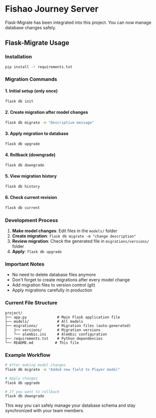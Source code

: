 # Fishao Journey Server

Flask-Migrate has been integrated into this project. You can now manage database changes safely.

## Flask-Migrate Usage

### Installation
```bash
pip install -r requirements.txt
```

### Migration Commands

#### 1. Initial setup (only once)
```bash
flask db init
```

#### 2. Create migration after model changes
```bash
flask db migrate -m "Descriptive message"
```

#### 3. Apply migration to database
```bash
flask db upgrade
```

#### 4. Rollback (downgrade)
```bash
flask db downgrade
```

#### 5. View migration history
```bash
flask db history
```

#### 6. Check current revision
```bash
flask db current
```

### Development Process

1. **Make model changes**: Edit files in the `models/` folder
2. **Create migration**: `flask db migrate -m "change description"`
3. **Review migration**: Check the generated file in `migrations/versions/` folder
4. **Apply**: `flask db upgrade`

### Important Notes

- No need to delete database files anymore
- Don't forget to create migrations after every model change
- Add migration files to version control (git)
- Apply migrations carefully in production

### Current File Structure

```
project/
├── app.py              # Main Flask application file
├── models/             # All models
├── migrations/         # Migration files (auto-generated)
│   ├── versions/       # Migration versions
│   └── alembic.ini     # Alembic configuration
├── requirements.txt    # Python dependencies
└── README.md          # This file
```

### Example Workflow

```bash
# After making model changes
flask db migrate -m "Added new field to Player model"

# Apply changes
flask db upgrade

# If you want to rollback
flask db downgrade
```

This way you can safely manage your database schema and stay synchronized with your team members. 